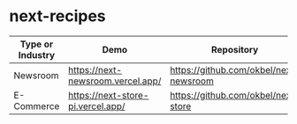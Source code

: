 # next-recipes

|Type or Industry|Demo|Repository|
|---|---|---|
|Newsroom |https://next-newsroom.vercel.app/|https://github.com/okbel/next-newsroom|
|E-Commerce|https://next-store-pi.vercel.app/|https://github.com/okbel/next-store|
